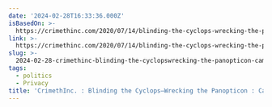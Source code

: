 ```yaml
---
date: '2024-02-28T16:33:36.000Z'
isBasedOn: >-
  https://crimethinc.com/2020/07/14/blinding-the-cyclops-wrecking-the-panopticon-camera-hunting-in-the-metropolis
link: >-
  https://crimethinc.com/2020/07/14/blinding-the-cyclops-wrecking-the-panopticon-camera-hunting-in-the-metropolis
slug: >-
  2024-02-28-crimethinc-blinding-the-cyclopswrecking-the-panopticon-camera-hunting
tags:
  - politics
  - Privacy
title: 'CrimethInc. : Blinding the Cyclops—Wrecking the Panopticon : Camera Hunting'
---
```


